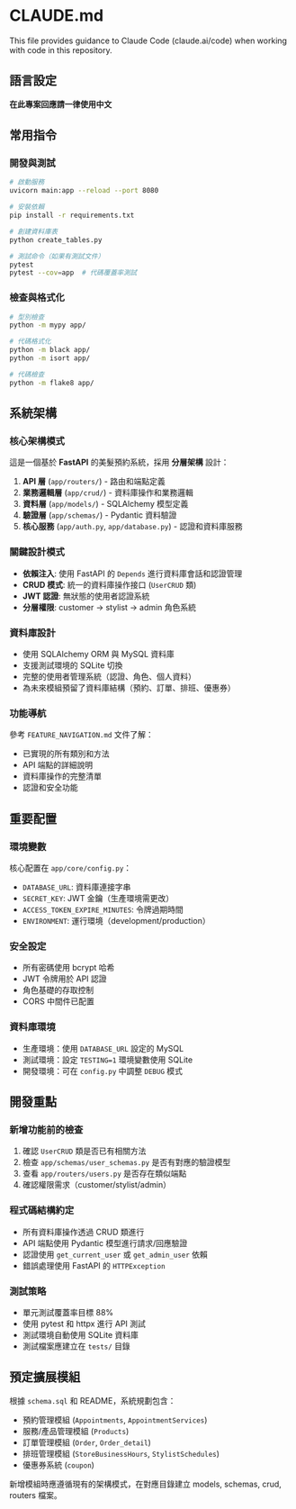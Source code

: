 # CLAUDE.md

This file provides guidance to Claude Code (claude.ai/code) when working with code in this repository.

## 語言設定

**在此專案回應請一律使用中文**

## 常用指令

### 開發與測試
```bash
# 啟動服務
uvicorn main:app --reload --port 8080

# 安裝依賴
pip install -r requirements.txt

# 創建資料庫表
python create_tables.py

# 測試命令（如果有測試文件）
pytest
pytest --cov=app  # 代碼覆蓋率測試
```

### 檢查與格式化
```bash
# 型別檢查
python -m mypy app/

# 代碼格式化
python -m black app/
python -m isort app/

# 代碼檢查
python -m flake8 app/
```

## 系統架構

### 核心架構模式
這是一個基於 **FastAPI** 的美髮預約系統，採用 **分層架構** 設計：

1. **API 層** (`app/routers/`) - 路由和端點定義
2. **業務邏輯層** (`app/crud/`) - 資料庫操作和業務邏輯
3. **資料層** (`app/models/`) - SQLAlchemy 模型定義
4. **驗證層** (`app/schemas/`) - Pydantic 資料驗證
5. **核心服務** (`app/auth.py`, `app/database.py`) - 認證和資料庫服務

### 關鍵設計模式
- **依賴注入**: 使用 FastAPI 的 `Depends` 進行資料庫會話和認證管理
- **CRUD 模式**: 統一的資料庫操作接口 (`UserCRUD` 類)
- **JWT 認證**: 無狀態的使用者認證系統
- **分層權限**: customer → stylist → admin 角色系統

### 資料庫設計
- 使用 SQLAlchemy ORM 與 MySQL 資料庫
- 支援測試環境的 SQLite 切換
- 完整的使用者管理系統（認證、角色、個人資料）
- 為未來模組預留了資料庫結構（預約、訂單、排班、優惠券）

### 功能導航
參考 `FEATURE_NAVIGATION.md` 文件了解：
- 已實現的所有類別和方法
- API 端點的詳細說明
- 資料庫操作的完整清單
- 認證和安全功能

## 重要配置

### 環境變數
核心配置在 `app/core/config.py`：
- `DATABASE_URL`: 資料庫連接字串
- `SECRET_KEY`: JWT 金鑰（生產環境需更改）
- `ACCESS_TOKEN_EXPIRE_MINUTES`: 令牌過期時間
- `ENVIRONMENT`: 運行環境（development/production）

### 安全設定
- 所有密碼使用 bcrypt 哈希
- JWT 令牌用於 API 認證
- 角色基礎的存取控制
- CORS 中間件已配置

### 資料庫環境
- 生產環境：使用 `DATABASE_URL` 設定的 MySQL
- 測試環境：設定 `TESTING=1` 環境變數使用 SQLite
- 開發環境：可在 `config.py` 中調整 `DEBUG` 模式

## 開發重點

### 新增功能前的檢查
1. 確認 `UserCRUD` 類是否已有相關方法
2. 檢查 `app/schemas/user_schemas.py` 是否有對應的驗證模型
3. 查看 `app/routers/users.py` 是否存在類似端點
4. 確認權限需求（customer/stylist/admin）

### 程式碼結構約定
- 所有資料庫操作透過 CRUD 類進行
- API 端點使用 Pydantic 模型進行請求/回應驗證
- 認證使用 `get_current_user` 或 `get_admin_user` 依賴
- 錯誤處理使用 FastAPI 的 `HTTPException`

### 測試策略
- 單元測試覆蓋率目標 88%
- 使用 pytest 和 httpx 進行 API 測試
- 測試環境自動使用 SQLite 資料庫
- 測試檔案應建立在 `tests/` 目錄

## 預定擴展模組

根據 `schema.sql` 和 README，系統規劃包含：
- 預約管理模組 (`Appointments`, `AppointmentServices`)
- 服務/產品管理模組 (`Products`)
- 訂單管理模組 (`Order`, `Order_detail`)
- 排班管理模組 (`StoreBusinessHours`, `StylistSchedules`)
- 優惠券系統 (`coupon`)

新增模組時應遵循現有的架構模式，在對應目錄建立 models, schemas, crud, routers 檔案。